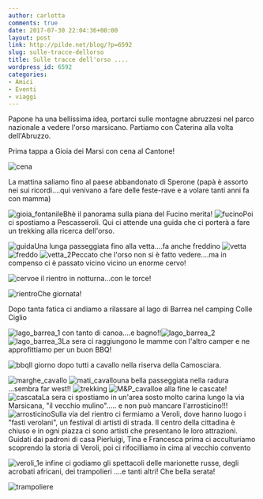 ```yaml
---
author: carlotta
comments: true
date: 2017-07-30 22:04:36+00:00
layout: post
link: http://pilde.net/blog/?p=6592
slug: sulle-tracce-dellorso
title: Sulle tracce dell'orso ....
wordpress_id: 6592
categories:
- Amici
- Eventi
- viaggi
---
```


Papone ha una bellissima idea, portarci sulle montagne abruzzesi nel parco nazionale a vedere l'orso marsicano. Partiamo con Caterina alla volta dell'Abruzzo.

Prima tappa a Gioia dei Marsi con cena al Cantone!

![cena](http://pilde.net/blog/wp-content/uploads/2017/09/cena.png)

La mattina saliamo fino al paese abbandonato di Sperone (papà è assorto nei sui ricordi....qui venivano a fare delle feste-rave e a volare tanti anni fa con mamma)

![gioia_fontanile](http://pilde.net/blog/wp-content/uploads/2017/09/gioia_fontanile.png)Bhè il panorama sulla piana del Fucino merita! ![fucino](http://pilde.net/blog/wp-content/uploads/2017/09/fucino.png)Poi ci spostiamo a Pescasseroli. Qui ci attende una guida che ci porterà a fare un trekking alla ricerca dell'orso.

![guida](http://pilde.net/blog/wp-content/uploads/2017/09/guida.png)Una lunga passeggiata fino alla vetta....fa anche freddino ![vetta](http://pilde.net/blog/wp-content/uploads/2017/09/vetta.jpg)![freddo](http://pilde.net/blog/wp-content/uploads/2017/09/freddo.jpg) ![vetta_2](http://pilde.net/blog/wp-content/uploads/2017/09/vetta_2.jpg)Peccato che l'orso non si è fatto vedere....ma in compenso ci è passato vicino vicino un enorme cervo!

![cervo](http://pilde.net/blog/wp-content/uploads/2017/09/cervo.jpg)e il rientro in notturna...con le torce!

![rientro](http://pilde.net/blog/wp-content/uploads/2017/09/rientro.jpg)Che giornata!

Dopo tanta fatica ci andiamo a rilassare al lago di Barrea nel camping Colle Ciglio

![lago_barrea_1](http://pilde.net/blog/wp-content/uploads/2017/09/lago_barrea_1.jpg) con tanto di canoa....e bagno!!![lago_barrea_2](http://pilde.net/blog/wp-content/uploads/2017/09/lago_barrea_2.jpg) ![lago_barrea_3](http://pilde.net/blog/wp-content/uploads/2017/09/lago_barrea_3.jpg)La sera ci raggiungono le mamme con l'altro camper e ne approfittiamo per un buon BBQ!

![bbq](http://pilde.net/blog/wp-content/uploads/2017/09/bbq.jpg)Il giorno dopo tutti a cavallo nella riserva della Camosciara.

![marghe_cavallo](http://pilde.net/blog/wp-content/uploads/2017/09/marghe_cavallo.jpg) ![mati_cavallo](http://pilde.net/blog/wp-content/uploads/2017/09/mati_cavallo.jpg)una bella passeggiata nella radura ...sembra far west!! ![trekking](http://pilde.net/blog/wp-content/uploads/2017/09/trekking.jpg) ![M&P_cavallo](http://pilde.net/blog/wp-content/uploads/2017/09/MP_cavallo.jpg)e alla fine le cascate! ![cascata](http://pilde.net/blog/wp-content/uploads/2017/09/cascata.jpg)La sera ci spostiamo in un'area sosto molto carina lungo la via Marsicana, "il vecchio mulino"..... e non può mancare l'arrosticino!!! ![arrosticino](http://pilde.net/blog/wp-content/uploads/2017/09/arrosticino.jpg)Sulla via del rientro ci fermiamo a Veroli, dove hanno luogo i "fasti verolani", un festival di artisti di strada. Il centro della cittadina è chiuso e in ogni piazza ci sono artisti che presentano le loro attrazioni. Guidati dai padroni di casa Pierluigi, Tina e Francesca prima ci acculturiamo scoprendo la storia di Veroli, poi ci rifocilliamo in cima al vecchio convento

![veroli_1](http://pilde.net/blog/wp-content/uploads/2017/09/veroli_1.jpg)e infine ci godiamo gli spettacoli delle marionette russe, degli acrobati africani, dei trampolieri ....e tanti altri! Che bella serata!

![trampoliere](http://pilde.net/blog/wp-content/uploads/2017/09/trampoliere.jpg)
